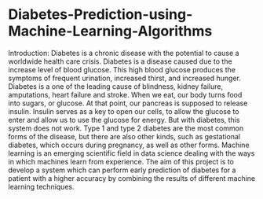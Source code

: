 # Diabetes-Prediction-using-Machine-Learning-Algorithms
Introduction:
    Diabetes is a chronic disease with the potential to cause a worldwide health
care crisis.
  Diabetes is a disease caused due to the increase level of blood
glucose. This high blood glucose produces the symptoms of frequent urination,
increased thirst, and increased hunger. Diabetes is a one of the leading cause of
blindness, kidney failure, amputations, heart failure and stroke. When we eat,
our body turns food into sugars, or glucose. At that point, our pancreas is
supposed to release insulin. Insulin serves as a key to open our cells, to allow
the glucose to enter and allow us to use the glucose for energy. But with
diabetes, this system does not work. Type 1 and type 2 diabetes are the most
common forms of the disease, but there are also other kinds, such as gestational
diabetes, which occurs during pregnancy, as well as other forms. Machine
learning is an emerging scientific field in data science dealing with the ways in
which machines learn from experience. The aim of this project is to develop a
system which can perform early prediction of diabetes for a patient with a
higher accuracy by combining the results of different machine learning
techniques. 



